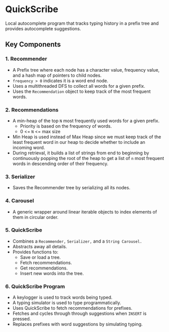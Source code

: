 # QuickScribe

Local autocomplete program that tracks typing history in a prefix tree and provides autocomplete suggestions.

## Key Components

### 1. Recommender
- A Prefix tree where each node has a character value, frequency value, and a hash map of pointers to child nodes.
- `frequency > 0` indicates it is a word end node.
- Uses a multithreaded DFS to collect all words for a given prefix.
- Uses the `Recommendation` object to keep track of the most frequent words.

### 2. Recommendations
- A min-heap of the top `N` most frequently used words for a given prefix.
  - Priority is based on the frequency of words.
  - 0 <= `N` <= max size
- Min Heap is used instead of Max Heap since we must keep track of the least frequent word in our heap to decide whether to include an incoming word.
- During retrieval, it builds a list of strings from end to beginning by continuously popping the root of the heap to get a list of `n` most frequent words in descending order of their frequency.

### 3. Serializer
- Saves the Recommender tree by serializing all its nodes.

### 4. Carousel
- A generic wrapper around linear iterable objects to index elements of them in circular order.

### 5. QuickScribe
- Combines a `Recommender,` `Serializer,` and a `String Carousel.`
- Abstracts away all details.
- Provides functions to:
  - Save or load a tree.
  - Fetch recommendations.
  - Get recommendations.
  - Insert new words into the tree.

### 6. QuickScribe Program
- A keylogger is used to track words being typed.
- A typing simulator is used to type programmatically.
- Uses QuickScribe to fetch recommendations for prefixes.
- Fetches and cycles through through suggestions when `INSERT` is pressed.
- Replaces prefixes with word suggestions by simulating typing.
